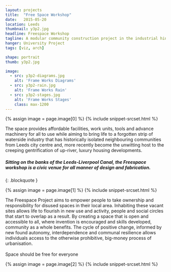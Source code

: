 ```yaml
---
layout: projects
title:  "Free Space Workshop"
date:   2015-05-20
location: Leeds
thumbnail: y3p2.jpg
headline: Freespace Workshop
tagline: A modular community construction project in the industrial hinterlands of Leeds
hanger: University Project
tags: [viz, arch]

shape: portrait
thumb: y3p2.jpg

image:
  - src: y3p2-diagrams.jpg
    alt: 'Frame Works Diagrams'
  - src: y3p2-rain.jpg
    alt: 'Frame Works Rain'
  - src: y3p2-stages.jpg
    alt: 'Frame Works Stages'
    class: max-1200
---
```


{% assign image = page.image[0] %}
{% include snippet-srcset.html %}

The space provides affordable facilities, work units, tools and advance machinery for all to use while aiming to bring life to a forgotten strip of waterside industry that has historically isolated neighbouring communities from Leeds city centre and, more recently become the unwitting host to the creeping gentrification of up-river, luxury housing developments.  

##### Sitting on the banks of the Leeds-Liverpool Canal, the Freespace workshop is a civic venue for all manner of design and fabrication.
{: .blockquote }

{% assign image = page.image[1] %}
{% include snippet-srcset.html %}

The Freespace Project aims to empower people to take ownership and responsibility for disused spaces in their local area. Inhabiting these vacant sites allows life to flourish in new use and activity, people and social circles that start to overlap as a result. By creating a space that is open and accessible to all, where invention is encouraged and skills developed, community as a whole benefits. The cycle of positive change, informed by new found autonomy, interdependence and communal resilience allows individuals access to the otherwise prohibitive, big-money process of urbanisation.  
&nbsp;  
Space should be free for everyone

{% assign image = page.image[2] %}
{% include snippet-srcset.html %}
